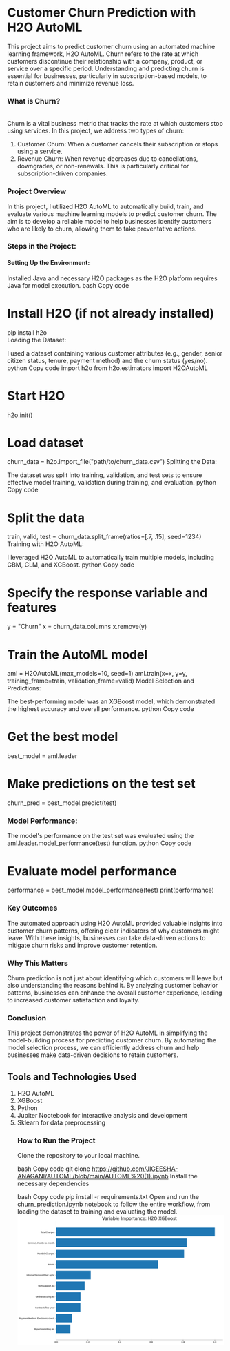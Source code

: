 <h1>Customer Churn Prediction with H2O AutoML</h1>
This project aims to predict customer churn using an automated machine learning framework, H2O AutoML. Churn refers to the rate at which customers discontinue their relationship with a company, product, or service over a specific period. Understanding and predicting churn is essential for businesses, particularly in subscription-based models, to retain customers and minimize revenue loss.
<br>
<h3>What is Churn?</h3><br>
Churn is a vital business metric that tracks the rate at which customers stop using services. In this project, we address two types of churn:
<ol>
<li>Customer Churn: When a customer cancels their subscription or stops using a service.</li>
<li>Revenue Churn: When revenue decreases due to cancellations, downgrades, or non-renewals. This is particularly critical for subscription-driven companies.</li></ol>
<h3>Project Overview</h3>
In this project, I utilized H2O AutoML to automatically build, train, and evaluate various machine learning models to predict customer churn. The aim is to develop a reliable model to help businesses identify customers who are likely to churn, allowing them to take preventative actions.

<h3>Steps in the Project:</h3>
<h4>Setting Up the Environment:</h4>

Installed Java and necessary H2O packages as the H2O platform requires Java for model execution.
bash
Copy code
# Install H2O (if not already installed)
pip install h2o<br>
Loading the Dataset:

I used a dataset containing various customer attributes (e.g., gender, senior citizen status, tenure, payment method) and the churn status (yes/no).
python
Copy code
import h2o
from h2o.estimators import H2OAutoML

# Start H2O
h2o.init()

# Load dataset
churn_data = h2o.import_file("path/to/churn_data.csv")
Splitting the Data:

The dataset was split into training, validation, and test sets to ensure effective model training, validation during training, and evaluation.
python
Copy code
# Split the data
train, valid, test = churn_data.split_frame(ratios=[.7, .15], seed=1234)<br>
Training with H2O AutoML:

I leveraged H2O AutoML to automatically train multiple models, including GBM, GLM, and XGBoost.
python
Copy code
# Specify the response variable and features
y = "Churn"
x = churn_data.columns
x.remove(y)

# Train the AutoML model
aml = H2OAutoML(max_models=10, seed=1)
aml.train(x=x, y=y, training_frame=train, validation_frame=valid)
Model Selection and Predictions:

The best-performing model was an XGBoost model, which demonstrated the highest accuracy and overall performance.
python
Copy code
# Get the best model
best_model = aml.leader

# Make predictions on the test set
churn_pred = best_model.predict(test)
<h3>Model Performance:</h3>

The model's performance on the test set was evaluated using the aml.leader.model_performance(test) function.
python
Copy code
# Evaluate model performance
performance = best_model.model_performance(test)
print(performance)
<h3>Key Outcomes</h3>
The automated approach using H2O AutoML provided valuable insights into customer churn patterns, offering clear indicators of why customers might leave. With these insights, businesses can take data-driven actions to mitigate churn risks and improve customer retention.

<h3>Why This Matters</h3>
Churn prediction is not just about identifying which customers will leave but also understanding the reasons behind it. By analyzing customer behavior patterns, businesses can enhance the overall customer experience, leading to increased customer satisfaction and loyalty.

<h3>Conclusion</h3>
This project demonstrates the power of H2O AutoML in simplifying the model-building process for predicting customer churn. By automating the model selection process, we can efficiently address churn and help businesses make data-driven decisions to retain customers.

<h2>Tools and Technologies Used</h2>
<ol>
  <li>H2O AutoML</li>
<li>XGBoost</li>
<li>Python</li>
<li>Jupiter Nootebook for interactive analysis and development</li>
<li>Sklearn for data preprocessing</li>

<h3>How to Run the Project</h3>
Clone the repository to your local machine.

bash
Copy code
git clone https://github.com/JIGEESHA-ANAGANI/AUTOML/blob/main/AUTOML%20(1).ipynb
Install the necessary dependencies

bash
Copy code
pip install -r requirements.txt
Open and run the churn_prediction.ipynb notebook to follow the entire workflow, from loading the dataset to training and evaluating the model.
![predictions](https://github.com/JIGEESHA-ANAGANI/AUTOML/blob/main/XGBOOST.png)

